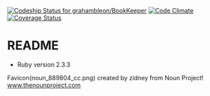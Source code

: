 [![Codeship Status for grahambleon/BookKeeper](https://app.codeship.com/projects/0552e820-32ad-0136-bc59-229473589d0c/status?branch=master)](https://app.codeship.com/projects/288909)
[![Code Climate](https://codeclimate.com/github/grahambleon/BookKeeper/badges/gpa.svg)](https://codeclimate.com/github/grahambleon/BookKeeper)
[![Coverage Status](https://coveralls.io/repos/github/grahambleon/BookKeeper/badge.svg?branch=master)](https://coveralls.io/github/grahambleon/BookKeeper?branch=master)

# README

* Ruby version 2.3.3


Favicon(noun_889804_cc.png) created by zidney from Noun Project! www.thenounproject.com
